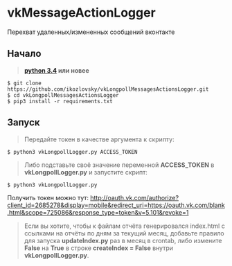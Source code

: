 # vkMessageActionLogger
Перехват удаленных/измененных сообщений вконтакте


Начало
------------
> **[python 3.4](https://python.org/) или новее**

    $ git clone https://github.com/ikozlovsky/vkLongpollMessagesActionsLogger.git
    $ cd vkLongpollMessagesActionsLogger
    $ pip3 install -r requirements.txt

Запуск
------------
>    Передайте токен в качестве аргумента к скрипту:

    $ python3 vkLongpollLogger.py ACCESS_TOKEN


>    Либо подставьте своё значение переменной __ACCESS_TOKEN__ в __vkLongpollLogger.py__ и запустите скрипт:

    $ python3 vkLongpollLogger.py


Получить токен можно тут: http://oauth.vk.com/authorize?client_id=2685278&display=mobile&redirect_uri=https://oauth.vk.com/blank.html&scope=725086&response_type=token&v=5.101&revoke=1



>    Если вы хотите, чтобы к файлам отчёта генерировался index.html с ссылками на отчёты по дням за текущий месяц, добавьте правило для запуска __updateIndex.py__ раз в месяц в crontab, либо измените __False__ на __True__ в строке __createIndex = False__ внутри __vkLongpollLogger.py__.
